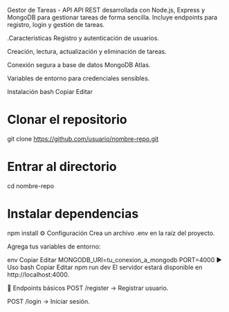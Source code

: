 Gestor de Tareas - API
API REST desarrollada con Node.js, Express y MongoDB para gestionar tareas de forma sencilla.
Incluye endpoints para registro, login y gestión de tareas.

.Características
Registro y autenticación de usuarios.

Creación, lectura, actualización y eliminación de tareas.

Conexión segura a base de datos MongoDB Atlas.

Variables de entorno para credenciales sensibles.

Instalación
bash
Copiar
Editar
# Clonar el repositorio
git clone https://github.com/usuario/nombre-repo.git

# Entrar al directorio
cd nombre-repo

# Instalar dependencias
npm install
⚙️ Configuración
Crea un archivo .env en la raíz del proyecto.

Agrega tus variables de entorno:

env
Copiar
Editar
MONGODB_URI=tu_conexion_a_mongodb
PORT=4000
▶️ Uso
bash
Copiar
Editar
npm run dev
El servidor estará disponible en http://localhost:4000.

📌 Endpoints básicos
POST /register → Registrar usuario.

POST /login → Iniciar sesión.

